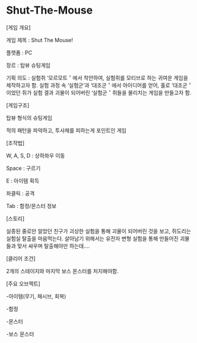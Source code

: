 # Shut-The-Mouse

[게임 개요]

게임 제목 : Shut The Mouse!

플랫폼 : PC

장르 : 탑뷰 슈팅게임

기획 의도 : 실험쥐 ‘모르모트＇에서 착안하여, 실험쥐를 모티브로 하는 귀여운 게임을 제작하고자 함. 실험 과정 속 ‘실험군‘과 ‘대조군＇에서 아이디어를 얻어, 홀로 ‘대조군＇이었던 쥐가 실험 결과 괴물이 되어버린 ‘실험군＇쥐들을 물리치는 게임을 만들고자 함.

[게임구조]

탑뷰 형식의 슈팅게임

적의 패턴을 파악하고, 투사체를 피하는게 포인트인 게임

[조작법]

W, A, S, D : 상하좌우 이동

Space : 구르기

E : 아이템 획득

좌클릭 : 공격

Tab : 함정/몬스터 정보

[스토리]

실종된 줄로만 알았던 친구가 괴상한 실험을 통해 괴물이 되어버린 것을 보고, 쥐도리는 실험실 탈출을 마음먹는다. 살아남기 위해서는 유전자 변형 실험을 통해 만들어진 괴물들과 맞서 싸우며 탈출해야만 하는데….

[클리어 조건]

 2개의 스테이지와 마지막 보스 몬스터를 처지해야함.

[주요 오브젝트]

-아이템(무기, 패시브, 회복)

-함정

-몬스터

-보스 몬스터
